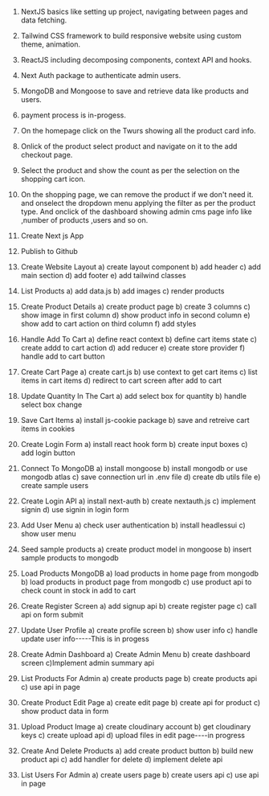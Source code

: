1) NextJS basics like setting up project, navigating between pages and data fetching.
2) Tailwind CSS framework to build responsive website using custom theme, animation.
3) ReactJS including decomposing components, context API and hooks.
4) Next Auth package to authenticate admin users.
5) MongoDB and Mongoose to save and retrieve data like products and users.
6) payment process is in-progess.
7) On the homepage click on the Twurs showing all the product card info.
8) Onlick of the product select product and navigate on it to the add checkout page.
9) Select the product and show the count as per the selection on the shopping cart icon.
10) On the shopping page, we can remove the product if we don't need it.
and onselect the dropdown menu applying the filter as per the product type.
And onclick of the dashboard showing admin cms page info like ,number of products ,users and so on.


11) Create Next js App

22) Publish to Github

13) Create Website Layout
 a) create layout component
 b) add header
 c) add main section
 d) add footer
 e) add tailwind classes

14) List Products
 a) add data.js
 b) add images
 c) render products 

15) Create Product Details
 a) create product page
 b) create 3 columns
 c) show image in first column
 d) show product info in second column
 e) show add to cart action on third column
 f) add styles

16) Handle Add To Cart
 a) define react context
 b) define cart items state
 c) create addd to cart action
 d) add reducer
 e) create store provider
 f) handle add to cart button

17) Create Cart Page
 a) create cart.js
 b) use context to get cart items
 c) list items in cart items
 d) redirect to cart screen after add to cart

18) Update Quantity In The Cart
 a) add select box for quantity
 b) handle select box change

19) Save Cart Items
 a) install js-cookie package
 b) save and retreive cart items in cookies

20) Create Login Form
 a) install react hook form
 b) create input boxes
 c) add login button

21) Connect To MongoDB
 a) install mongoose
 b) install mongodb or use mongodb atlas
 c) save connection url in .env file
 d) create db utils file
 e) create sample users

22) Create Login API
 a) install next-auth
 b) create nextauth.js
 c) implement signin
 d) use signin in login form

23) Add User Menu 
 a) check user authentication
 b) install headlessui
 c) show user menu

24) Seed sample products
 a) create product model in mongoose
 b) insert sample products to mongodb

25) Load Products MongoDB
 a) load products in home page from mongodb
 b) load products in product page from mongodb
 c) use product api to check count in stock in add to cart

26) Create Register Screen
 a) add signup api
 b) create register page
 c) call api on form submit

27) Update User Profile
 a) create profile screen
 b) show user info
 c) handle update user info-----This is in progess

28) Create Admin Dashboard
 a) Create Admin Menu
 b) create dashboard screen
 c)Implement admin summary api

29) List Products For Admin
 a) create products page
 b) create products api
 c) use api in page

30) Create Product Edit Page
 a) create edit page
 b) create api for product
 c) show product data in form

31) Upload Product Image
 a) create cloudinary account
 b) get cloudinary keys
 c) create upload api
 d) upload files in edit page----in progress

32) Create And Delete Products
 a) add create product button
 b) build new product api
 c) add handler for delete
 d) implement delete api

33) List Users For Admin
 a) create users page
 b) create users api
 c) use api in page
